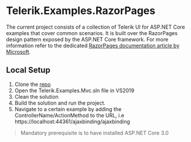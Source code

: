 # Telerik.Examples.RazorPages

The current project consists of a collection of Telerik UI for ASP.NET Core examples that cover common scenarios. It is built over the RazorPages design pattern exposed by the ASP.NET Core framework. For more information refer to the dedicated [RazorPages documentation article by Microsoft](https://docs.microsoft.com/en-us/aspnet/core/razor-pages/?view=aspnetcore-5.0&tabs=visual-studio). 

## Local Setup

1. Clone the [repo](https://github.com/telerik/ui-for-aspnet-core-examples)
2. Open the Telerik.Examples.Mvc.sln file in VS2019 
3. Clean the solution
4. Build the solution and run the project.
5. Navigate to a certain example by adding the ControllerName/ActionMethod to the URL, i.e https://localhost:44361/ajaxbinding/ajaxbinding

> Mandatory prerequisite is to have installed ASP.NET Core 3.0